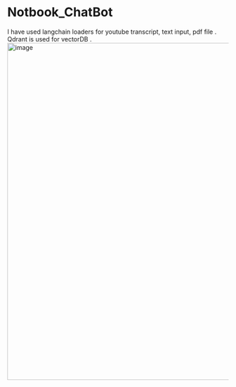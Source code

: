 # Notbook_ChatBot
I have used langchain loaders  for youtube transcript, text input, pdf file . Qdrant is used for vectorDB . 
<img width="1366" height="768" alt="image" src="https://github.com/user-attachments/assets/72024376-d947-4a72-8660-3db478c85cc5" />

